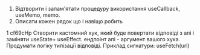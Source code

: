 1. Відтворити і запам'ятати процедуру використання useCallback, useMemo, memo. 
2. Описати кожен рядок що і навіщо робить

1
cf69cHp
Створити кастомний  хук, який буде повертати відповіді з апі і заміняти useState+ useEffect. 
ендпоінт апі - аргумент вашого хука. Продумати логіку типізації відповіді.
Приклад сигнатури:
useFetch<T>(url)



